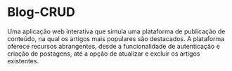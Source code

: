 # Blog-CRUD
Uma aplicação web interativa que simula uma plataforma de publicação de conteúdo, na qual os artigos mais populares são destacados. A plataforma oferece recursos abrangentes, desde a funcionalidade de autenticação e criação de postagens, até a opção de atualizar e excluir os artigos existentes.
